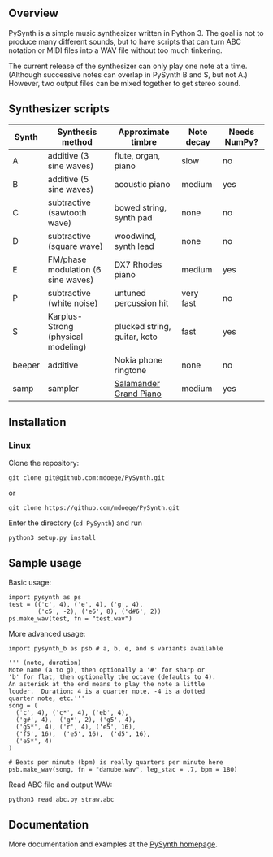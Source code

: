 ## Overview

PySynth is a simple music synthesizer written in Python 3. The goal is not to produce many different sounds, but to have scripts that can turn ABC notation or MIDI files into a WAV file without too much tinkering.

The current release of the synthesizer can only play one note at a time. (Although successive notes can overlap in PySynth B and S, but not A.) However, two output files can be mixed together to get stereo sound.

## Synthesizer scripts

| Synth | Synthesis method | Approximate timbre | Note decay | Needs NumPy? |
| --- | --- | --- | --- | --- |
| A | additive (3 sine waves) | flute, organ, piano | slow | no
| B | additive (5 sine waves) | acoustic piano | medium | yes
| C | subtractive (sawtooth wave) | bowed string, synth pad | none | no
| D | subtractive (square wave) | woodwind, synth lead | none | no
| E | FM/phase modulation (6 sine waves) | DX7 Rhodes piano | medium | yes
| P | subtractive (white noise) | untuned percussion hit | very fast | no
| S | Karplus-Strong (physical modeling) | plucked string, guitar, koto | fast | yes
| beeper | additive | Nokia phone ringtone | none | no
| samp | sampler | [Salamander Grand Piano][3] | medium | yes

## Installation

### Linux
Clone the repository:

`git clone git@github.com:mdoege/PySynth.git`

or

`git clone https://github.com/mdoege/PySynth.git`

Enter the directory (`cd PySynth`) and run 

`python3 setup.py install`

## Sample usage

Basic usage:

```python3
import pysynth as ps
test = (('c', 4), ('e', 4), ('g', 4),
		('c5', -2), ('e6', 8), ('d#6', 2))
ps.make_wav(test, fn = "test.wav")
```

More advanced usage:

```python3
import pysynth_b as psb # a, b, e, and s variants available

''' (note, duration)
Note name (a to g), then optionally a '#' for sharp or
'b' for flat, then optionally the octave (defaults to 4).
An asterisk at the end means to play the note a little 
louder.  Duration: 4 is a quarter note, -4 is a dotted 
quarter note, etc.'''
song = (
  ('c', 4), ('c*', 4), ('eb', 4), 
  ('g#', 4),  ('g*', 2), ('g5', 4),
  ('g5*', 4), ('r', 4), ('e5', 16),
  ('f5', 16),  ('e5', 16),  ('d5', 16),
  ('e5*', 4) 
)

# Beats per minute (bpm) is really quarters per minute here
psb.make_wav(song, fn = "danube.wav", leg_stac = .7, bpm = 180)
```

Read ABC file and output WAV:

`python3 read_abc.py straw.abc`

## Documentation

More documentation and examples at the [PySynth homepage][1].

[1]: http://mdoege.github.io/PySynth/
[2]: http://numpy.scipy.org/
[3]: http://freepats.zenvoid.org/Piano/acoustic-grand-piano.html
